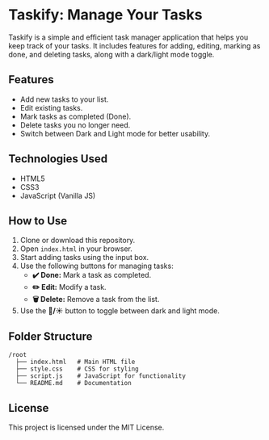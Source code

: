 
# Taskify: Manage Your Tasks

Taskify is a simple and efficient task manager application that helps you keep track of your tasks. It includes features for adding, editing, marking as done, and deleting tasks, along with a dark/light mode toggle.

## Features
- Add new tasks to your list.
- Edit existing tasks.
- Mark tasks as completed (Done).
- Delete tasks you no longer need.
- Switch between Dark and Light mode for better usability.

## Technologies Used
- HTML5
- CSS3
- JavaScript (Vanilla JS)

## How to Use
1. Clone or download this repository.
2. Open `index.html` in your browser.
3. Start adding tasks using the input box.
4. Use the following buttons for managing tasks:
   - **✔️ Done:** Mark a task as completed.
   - **✏️ Edit:** Modify a task.
   - **🗑️ Delete:** Remove a task from the list.
5. Use the **🌙/☀️** button to toggle between dark and light mode.

## Folder Structure
```
/root
  ├── index.html   # Main HTML file
  ├── style.css    # CSS for styling
  ├── script.js    # JavaScript for functionality
  └── README.md    # Documentation
```

## License
This project is licensed under the MIT License.
